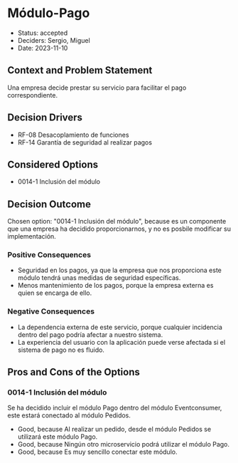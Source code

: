 # Módulo-Pago

* Status: accepted
* Deciders: Sergio, Miguel
* Date: 2023-11-10

## Context and Problem Statement

Una empresa decide prestar su servicio para facilitar el pago correspondiente.

## Decision Drivers

* RF-08 Desacoplamiento de funciones
* RF-14 Garantía de seguridad al realizar pagos

## Considered Options

* 0014-1 Inclusión del módulo

## Decision Outcome

Chosen option: "0014-1 Inclusión del módulo", because es un componente que una empresa ha decidido proporcionarnos, y no es posbile modificar su implementación.

### Positive Consequences

* Seguridad en los pagos, ya que la empresa que nos proporciona este módulo tendrá unas medidas de seguridad específicas.
* Menos mantenimiento de los pagos, porque la empresa externa es quien se encarga de ello.

### Negative Consequences

* La dependencia externa de este servicio, porque cualquier incidencia dentro del pago podría afectar a nuestro sistema.
* La experiencia del usuario con la aplicación puede verse afectada si el sistema de pago no es fluido.

## Pros and Cons of the Options

### 0014-1 Inclusión del módulo

Se ha decidido incluir el módulo Pago dentro del módulo Eventconsumer, este estará conectado al módulo Pedidos.

* Good, because Al realizar un pedido, desde el módulo Pedidos se utilizará este módulo Pago.
* Good, because Ningún otro microservicio podrá utilizar el módulo Pago.
* Good, because Es muy sencillo conectar este módulo.
